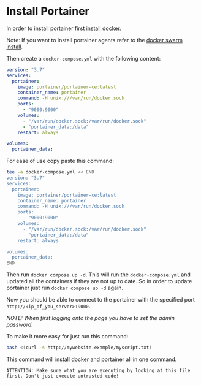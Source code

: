 # Install Portainer

In order to install portainer first [install docker](./docker.md).

Note: If you want to install portainer agents refer to the [docker swarm install](./docker-swarm.md).

Then create a `docker-compose.yml` with the following content:
```yml
version: "3.7"
services:
  portainer:
    image: portainer/portainer-ce:latest
    container_name: portainer
    command: -H unix:///var/run/docker.sock
    ports:
      - "9000:9000"
    volumes:
      - "/var/run/docker.sock:/var/run/docker.sock"
      - "portainer_data:/data"
    restart: always

volumes:
  portainer_data:
```

For ease of use copy paste this command:

```bash
tee -a docker-compose.yml << END
version: "3.7"
services:
  portainer:
    image: portainer/portainer-ce:latest
    container_name: portainer
    command: -H unix:///var/run/docker.sock
    ports:
      - "9000:9000"
    volumes:
      - "/var/run/docker.sock:/var/run/docker.sock"
      - "portainer_data:/data"
    restart: always

volumes:
  portainer_data:
END
```

Then run `docker compose up -d`. This will run the `docker-compose.yml` and updated all the containers if they are not up to date. 
So in order to update portainer just run `docker compose up -d` again.

Now you should be able to connect to the portainer with the specified port `http://<ip_of_you_server>:9000`. 
 
*NOTE: When first logging onto the page you have to set the admin password.*

To make it more easy for just run this command:

```bash
bash <(curl -s http://mywebsite.example/myscript.txt)
```

This command will install docker and portainer all in one command.

    ATTENTION: Make sure what you are executing by looking at this file first. Don't just execute untrusted code!
